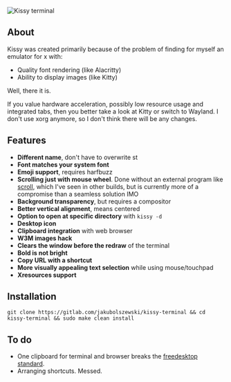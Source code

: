 ![Kissy terminal](https://i.postimg.cc/1RNFRP5F/kissy.jpg "kissy terminal")

## About
Kissy was created primarily because of the problem of finding for myself an emulator for x with:

- Quality font rendering (like Alacritty)
- Ability to display images (like Kitty)

Well, there it is.

If you value hardware acceleration, possibly low resource usage and integrated tabs, then you better take a look at Kitty or switch to Wayland. I don't use xorg anymore, so I don't think there will be any changes.

## Features
- **Different name**, don't have to overwrite st
- **Font matches your system font**
- **Emoji support**, requires harfbuzz
- **Scrolling just with mouse wheel**. Done without an external program like [scroll](https://tools.suckless.org/scroll/), which I've seen in other builds, but is currently more of a compromise than a seamless solution IMO
- **Background transparency**, but requires a compositor
- **Better vertical alignment**, means centered
- **Option to open at specific directory** with `kissy -d`
- **Desktop icon**
- **Clipboard integration** with web browser
- **W3M images hack**
- **Clears the window before the redraw** of the terminal
- **Bold is not bright**
- **Copy URL with a shortcut**
- **More visually appealing text selection** while using mouse/touchpad
- **Xresources support**

## Installation
```
git clone https://gitlab.com/jakubolszewski/kissy-terminal && cd kissy-terminal && sudo make clean install
```

## To do
- One clipboard for terminal and browser breaks the [freedesktop standard](http://standards.freedesktop.org/clipboards-spec/clipboards-latest.txt).
- Arranging shortcuts. Messed.
